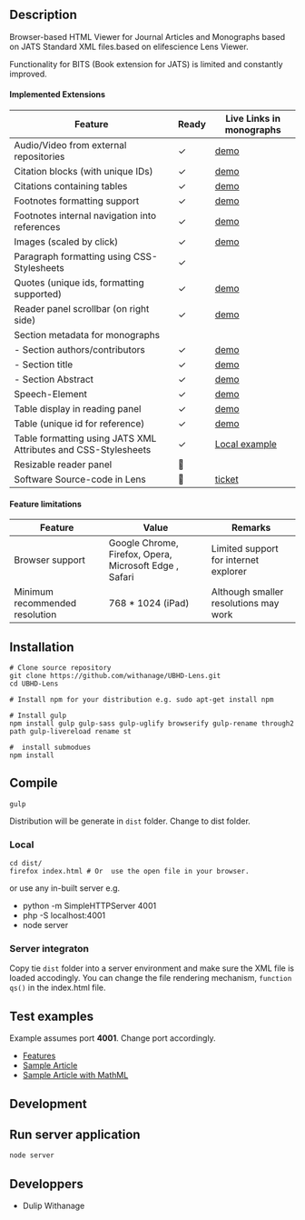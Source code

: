 ## Description

Browser-based HTML Viewer for Journal Articles and Monographs based on JATS Standard XML files.based on elifescience Lens Viewer.

Functionality for BITS (Book extension for JATS)  is limited and constantly improved.



#### Implemented Extensions

| Feature |	Ready | Live Links in monographs |
| --- | --- | --- |
| Audio/Video from external repositories| ✓ |[demo](https://heiup.uni-heidelberg.de/reader/index/310/310-69-79515-1-10-20171115.xml#figures) |
| Citation blocks (with unique IDs)   | ✓ | [demo](https://heiup.uni-heidelberg.de/reader/index/43/43-68-231-1-10-20151008.xml#content/box_25) |
| Citations  containing tables   | ✓ | [demo](https://heiup.uni-heidelberg.de/reader/index/416/416-68-83604-1-10-20181217.xml#content/heading_48) |
| Footnotes formatting support   | ✓ |  [demo](https://heiup.uni-heidelberg.de/reader/index/48/48-68-599-1-10-20160428.xml#footnotes/article_footnote_60)|
| Footnotes internal navigation into references   | ✓ | [demo](https://heiup.uni-heidelberg.de/reader/index/310/310-69-79515-1-10-20171115.xml#figures)|
| Images (scaled by click)   | ✓ | [demo](https://heiup.uni-heidelberg.de/reader/index/310/310-69-79515-1-10-20171115.xml#figures/figure_1/fullscreen)|
| Paragraph formatting using CSS-Stylesheets   | ✓ | |
| Quotes (unique ids, formatting supported)  | ✓ | [demo](https://heiup.uni-heidelberg.de/reader/index/48/48-68-599-1-10-20160428.xml#content/quote_2)|
| Reader panel scrollbar (on right side)  | ✓ | [demo](https://heiup.uni-heidelberg.de/reader/index/345/345-68-81466-2-10-20180620.xml) |
| Section metadata for monographs   | | |
| - Section authors/contributors | ✓ | [demo](https://heiup.uni-heidelberg.de/reader/index/345/345-68-81466-2-10-20180620.xml#content/heading_39) |
| - Section title| ✓ |[demo](https://heiup.uni-heidelberg.de/reader/index/345/345-68-81466-2-10-20180620.xml#content/heading_39)  |
| - Section Abstract | ✓ | [demo](https://heiup.uni-heidelberg.de/reader/index/345/345-68-81466-2-10-20180620.xml#content/heading_39)  |
| Speech-Element | ✓ | [demo](https://heiup.uni-heidelberg.de/reader/index/48/48-68-599-1-10-20160428.xml#content/speech_27)|
| Table display in reading panel | ✓ | [demo](https://heiup.uni-heidelberg.de/reader/index/345/345-68-81466-2-10-20180620.xml#content/html_table_2)|
| Table (unique id for reference)   | ✓ |[demo](https://heiup.uni-heidelberg.de/reader/index/345/345-68-81466-2-10-20180620.xml#content/html_table_2) |
| Table formatting using JATS XML Attributes and CSS-Stylesheets | ✓ |  [Local example](http://localhost:8000/?url=data/example.xml/)|
| Resizable reader panel | :construction_worker: | |
| Software Source-code in Lens |:construction_worker: |[ticket](https://gitlab.ub.uni-heidelberg.de/wit/verlag-portale/issues/161) |


#### Feature limitations
| Feature |	 Value | Remarks |
| --- | --- | --- |
| Browser support  | Google Chrome, Firefox, Opera,  Microsoft Edge , Safari| Limited support for internet explorer |
| Minimum recommended resolution  | 768 * 1024 (iPad) | Although smaller resolutions may work |


## Installation



 ```
# Clone source repository 
git clone https://github.com/withanage/UBHD-Lens.git
cd UBHD-Lens

# Install npm for your distribution e.g. sudo apt-get install npm

# Install gulp
npm install gulp gulp-sass gulp-uglify browserify gulp-rename through2 path gulp-livereload rename st

#  install submodues
npm install

 ```
 
## Compile

```
gulp
```

Distribution will be generate in `dist` folder. Change to dist folder.

### Local
```
cd dist/
firefox index.html # Or  use the open file in your browser.
```
or use any in-built server e.g.
* python -m SimpleHTTPServer 4001
* php -S localhost:4001
* node server



### Server integraton
Copy tie  `dist` folder into a server environment and make sure the XML file is loaded accodingly.
You can change the file rendering mechanism, `function qs()` in the index.html file.



##  Test examples

Example assumes port **4001**. Change port accordingly.
 
* [Features](http://localhost:4001/?url=data/example.xml)
* [Sample Article](http://localhost:4001/?url=data/bmj_example.xml)
* [Sample Article with MathML ](http://localhost:4001/?url=data/pnas_sample.xml)


## Development

## Run server application

```bash
node server
```



## Developpers

* Dulip Withanage


